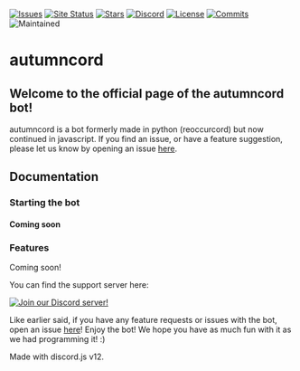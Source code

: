 [![Issues](https://img.shields.io/github/issues/reoccurdevs/autumncord.svg?colorB=5e03fc)](https://github.com/reoccurdevs/autumncord/issues)
[![Site Status](https://img.shields.io/website?down_color=lightgrey&down_message=offline&up_color=purple&up_message=online&url=https%3A%2F%2Fautumn.reoccur.tech)](https://autumn.reoccur.tech)
[![Stars](https://img.shields.io/github/stars/reoccurdevs/autumncord?style=social)](https://github.com/reoccurdevs/autumncord/stargazers)
[![Discord](https://canary.discord.com/api/guilds/892934149881610240/widget.png?style=shield)](https://discord.gg/hkUa3gpj8T)
[![License](https://img.shields.io/github/license/reoccurdevs/autumncord)](https://github.com/reoccurdevs/autumncord/blob/main/LICENSE)
[![Commits](https://img.shields.io/github/commit-activity/m/reoccurdevs/autumncord)](https://github.com/reoccurdevs/autumncord/commits/main)
![Maintained](https://img.shields.io/maintenance/yes/2021)

# autumncord
## Welcome to the official page of the autumncord bot!
autumncord is a bot formerly made in python (reoccurcord) but now continued in javascript.
If you find an issue, or have a feature suggestion, please let us know by opening an issue [here](https://github.com/reoccurdevs/autumncord/issues).

## Documentation

### Starting the bot
#### Coming soon

### Features

Coming soon!

You can find the support server here:

[![Join our Discord server!](https://canary.discord.com/api/guilds/892934149881610240/widget.png?style=banner2)](http://discord.gg/hkUa3gpj8T)

Like earlier said, if you have any feature requests or issues with the bot, open an issue [here](https://github.com/reoccurdevs/autumncord/issues)!
Enjoy the bot! We hope you have as much fun with it as we had programming it! :)

Made with discord.js v12.

